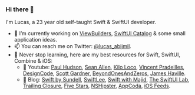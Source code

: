 ### Hi there 👋

I'm Lucas, a 23 year old self-taught Swift & SwiftUI developer.
- 🔭 I’m currently working on [ViewBuilders](https://github.com/LucasAbijmil/ViewBuilders), [SwiftUI Catalog](https://github.com/LucasAbijmil/SwiftUI-Catalog) & some small application ideas.
- 📫 You can reach me on Twitter: [@lucas_abijmil](https://twitter.com/lucas_abijmil). 
- 🧠 Never stop learning, here are my best resources for Swift, SwiftUI, Combine & iOS: 
  -  🎥 Youtube: [Paul Hudson](https://www.youtube.com/channel/UCmJi5RdDLgzvkl3Ly0DRMlQ), [Sean Allen](https://www.youtube.com/channel/UCbTw29mcP12YlTt1EpUaVJw), [Kilo Loco](https://www.youtube.com/channel/UCv75sKQFFIenWHrprnrR9aA), [Vincent Pradeilles](https://www.youtube.com/channel/UCjkoQk5fOk6lH-shlm53vlw), [DesignCode](https://www.youtube.com/channel/UCTIhfOopxukTIRkbXJ3kN-g), [Scott Gardner](https://www.youtube.com/channel/UCTKUaKnsZrljGgm9a2ES9-g), [BeyondOnesAndZeros](https://www.youtube.com/channel/UCop-9gn7T4vYACtRwpBlHZw), [James Haville](https://www.youtube.com/channel/UCBo6NP6WdlePYlJMLKLK40g).
  -  📝 Blog: [Swift by Sundell](https://www.swiftbysundell.com/), [SwiftLee](https://www.avanderlee.com/), [Swift with Majid](https://swiftwithmajid.com/), [The SwiftUI Lab](https://swiftui-lab.com/), [Trailing Closure](https://trailingclosure.com/), [Five Stars](https://www.fivestars.blog/), [NSHipster](https://nshipster.com/), [AppCoda](https://www.appcoda.com/), [iOS Feeds](https://iosfeeds.com/).
